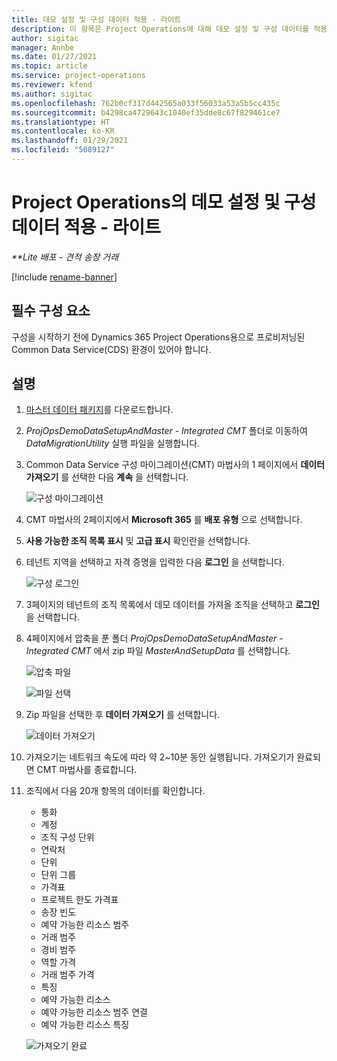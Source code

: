 ```yaml
---
title: 데모 설정 및 구성 데이터 적용 - 라이트
description: 이 항목은 Project Operations에 대해 데모 설정 및 구성 데이터를 적용하는 방법에 대한 정보를 제공합니다.
author: sigitac
manager: Annbe
ms.date: 01/27/2021
ms.topic: article
ms.service: project-operations
ms.reviewer: kfend
ms.author: sigitac
ms.openlocfilehash: 762b0cf317d442565a033f56033a53a5b5cc435c
ms.sourcegitcommit: b4298ca4729643c1040ef35dde8c67f829461ce7
ms.translationtype: HT
ms.contentlocale: ko-KR
ms.lasthandoff: 01/29/2021
ms.locfileid: "5089127"
---
```

# <a name="apply-demo-setup-and-configuration-data-for-project-operations---lite"></a>Project Operations의 데모 설정 및 구성 데이터 적용 - 라이트 

_**Lite 배포 - 견적 송장 거래_

[!include [rename-banner](~/includes/cc-data-platform-banner.md)]

## <a name="prerequisites"></a>필수 구성 요소

구성을 시작하기 전에 Dynamics 365 Project Operations용으로 프로비저닝된 Common Data Service(CDS) 환경이 있어야 합니다.


## <a name="instructions"></a>설명

1. [마스터 데이터 패키지](https://download.microsoft.com/download/3/4/1/341bf279-a64f-4baa-af31-ce624859b518/ProjOpsSampleSetupData%20-%20CE%20only%20CMT.zip)를 다운로드합니다. 
2. *ProjOpsDemoDataSetupAndMaster - Integrated CMT* 폴더로 이동하여 *DataMigrationUtility* 실행 파일을 실행합니다.
3. Common Data Service 구성 마이그레이션(CMT) 마법사의 1 페이지에서 **데이터 가져오기** 를 선택한 다음 **계속** 을 선택합니다.

    ![구성 마이그레이션](./media/1ConfigurationMigration.png)

4. CMT 마법사의 2페이지에서 **Microsoft 365** 를 **배포 유형** 으로 선택합니다.
5. **사용 가능한 조직 목록 표시** 및 **고급 표시** 확인란을 선택합니다.
6. 테넌트 지역을 선택하고 자격 증명을 입력한 다음 **로그인** 을 선택합니다.

   ![구성 로그인](./media/2ConfigurationSignin.png)

7. 3페이지의 테넌트의 조직 목록에서 데모 데이터를 가져올 조직을 선택하고 **로그인** 을 선택합니다.
8. 4페이지에서 압축을 푼 폴더 *ProjOpsDemoDataSetupAndMaster - Integrated CMT* 에서 zip 파일 *MasterAndSetupData* 를 선택합니다.

   ![압축 파일](./media/3ZipFile.png)

   ![파일 선택](./media/4SelectAFile.png)

9. Zip 파일을 선택한 후 **데이터 가져오기** 를 선택합니다.

   ![데이터 가져오기](./media/5ImportData.png)

10. 가져오기는 네트워크 속도에 따라 약 2~10분 동안 실행됩니다. 가져오기가 완료되면 CMT 마법사를 종료합니다. 
11. 조직에서 다음 20개 항목의 데이터를 확인합니다.

    -   통화
    -   계정
    -   조직 구성 단위
    -   연락처
    -   단위
    -   단위 그룹
    -   가격표
    -   프로젝트 한도 가격표 
    -   송장 빈도
    -   예약 가능한 리소스 범주
    -   거래 범주
    -   경비 범주
    -   역할 가격
    -   거래 범주 가격
    -   특징
    -   예약 가능한 리소스
    -   예약 가능한 리소스 범주 연결
    -   예약 가능한 리소스 특징

    ![가져오기 완료](./media/6CompleteImport.png)

